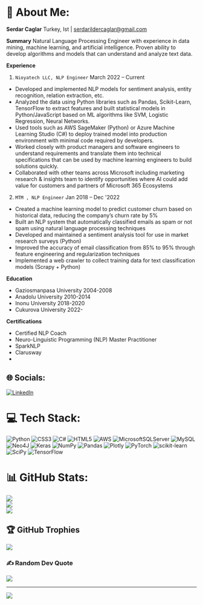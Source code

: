 # 💫 About Me:
**Serdar Caglar**
Turkey, Ist |  serdarildercaglar@gmail.com

**Summary**
Natural Language Processing Engineer with experience in data mining, machine learning, and artificial intelligence. Proven ability to develop algorithms and models that can understand and analyze text data. 

**Experience**

1. ``Nioyatech LLC, NLP Engineer``                                                                                         March 2022 – Current

* Developed and implemented NLP models for sentiment analysis, entity recognition, relation extraction, etc.
* Analyzed the data using Python libraries such as Pandas, Scikit-Learn, TensorFlow to extract features and built statistical models in Python/JavaScript based on ML algorithms like SVM, Logistic Regression, Neural Networks.
* Used tools such as AWS SageMaker (Python) or Azure Machine Learning Studio (C#) to deploy trained model into production environment with minimal code required by developers.
* Worked closely with product managers and software engineers to understand requirements and translate them into technical specifications that can be used by machine learning engineers to build solutions quickly.
* Collaborated with other teams across Microsoft including marketing research & insights team to identify opportunities where AI could add value for customers and partners of Microsoft 365 Ecosystems

2. ``MTM , NLP Engineer``                                                                                           Jan 2018 – Dec '2022

* Created a machine learning model to predict customer churn based on historical data, reducing the company’s churn rate by 5%
* Built an NLP system that automatically classified emails as spam or not spam using natural language processing techniques
* Developed and maintained a sentiment analysis tool for use in market research surveys (Python)
* Improved the accuracy of email classification from 85% to 95% through feature engineering and regularization techniques
* Implemented a web crawler to collect training data for text classification models (Scrapy + Python)

**Education**
* Gaziosmanpasa University 2004-2008
* Anadolu University 2010-2014
* Inonu University 2018-2020
* Cukurova University 2022-

**Certifications**
* Certified NLP Coach
* Neuro-Linguistic Programming (NLP) Master Practitioner
* SparkNLP
* Clarusway
* 
## 🌐 Socials:
[![LinkedIn](https://img.shields.io/badge/LinkedIn-%230077B5.svg?logo=linkedin&logoColor=white)](https://linkedin.com/in/serdarildercaglar) 

# 💻 Tech Stack:
![Python](https://img.shields.io/badge/python-3670A0?style=for-the-badge&logo=python&logoColor=ffdd54) ![CSS3](https://img.shields.io/badge/css3-%231572B6.svg?style=for-the-badge&logo=css3&logoColor=white) ![C#](https://img.shields.io/badge/c%23-%23239120.svg?style=for-the-badge&logo=c-sharp&logoColor=white) ![HTML5](https://img.shields.io/badge/html5-%23E34F26.svg?style=for-the-badge&logo=html5&logoColor=white) ![AWS](https://img.shields.io/badge/AWS-%23FF9900.svg?style=for-the-badge&logo=amazon-aws&logoColor=white) ![MicrosoftSQLServer](https://img.shields.io/badge/Microsoft%20SQL%20Sever-CC2927?style=for-the-badge&logo=microsoft%20sql%20server&logoColor=white) ![MySQL](https://img.shields.io/badge/mysql-%2300f.svg?style=for-the-badge&logo=mysql&logoColor=white) 	![Neo4J](https://img.shields.io/badge/Neo4j-008CC1?style=for-the-badge&logo=neo4j&logoColor=white) ![Keras](https://img.shields.io/badge/Keras-%23D00000.svg?style=for-the-badge&logo=Keras&logoColor=white) ![NumPy](https://img.shields.io/badge/numpy-%23013243.svg?style=for-the-badge&logo=numpy&logoColor=white) ![Pandas](https://img.shields.io/badge/pandas-%23150458.svg?style=for-the-badge&logo=pandas&logoColor=white) ![Plotly](https://img.shields.io/badge/Plotly-%233F4F75.svg?style=for-the-badge&logo=plotly&logoColor=white) ![PyTorch](https://img.shields.io/badge/PyTorch-%23EE4C2C.svg?style=for-the-badge&logo=PyTorch&logoColor=white) ![scikit-learn](https://img.shields.io/badge/scikit--learn-%23F7931E.svg?style=for-the-badge&logo=scikit-learn&logoColor=white) ![SciPy](https://img.shields.io/badge/SciPy-%230C55A5.svg?style=for-the-badge&logo=scipy&logoColor=%white) ![TensorFlow](https://img.shields.io/badge/TensorFlow-%23FF6F00.svg?style=for-the-badge&logo=TensorFlow&logoColor=white)
# 📊 GitHub Stats:
![](https://github-readme-stats.vercel.app/api?username=serdarildercaglar&theme=default&hide_border=false&include_all_commits=true&count_private=true)<br/>
![](https://github-readme-streak-stats.herokuapp.com/?user=serdarildercaglar&theme=default&hide_border=false)<br/>
![](https://github-readme-stats.vercel.app/api/top-langs/?username=serdarildercaglar&theme=default&hide_border=false&include_all_commits=true&count_private=true&layout=compact)

## 🏆 GitHub Trophies
![](https://github-profile-trophy.vercel.app/?username=serdarildercaglar&theme=tokyonight&no-frame=false&no-bg=true&margin-w=4)

### ✍️ Random Dev Quote
![](https://quotes-github-readme.vercel.app/api?type=horizontal&theme=radical)

---
[![](https://visitcount.itsvg.in/api?id=serdarildercaglar&icon=7&color=1)](https://visitcount.itsvg.in)
